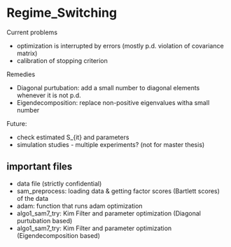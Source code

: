 # Regime_Switching

Current problems
- optimization is interrupted by errors (mostly p.d. violation of covariance matrix)
- calibration of stopping criterion

Remedies
- Diagonal purtubation: add a small number to diagonal elements whenever it is not p.d.
- Eigendecomposition: replace non-positive eigenvalues witha small number 

Future:
- check estimated S_{it} and parameters
- simulation studies - multiple experiments? (not for master thesis)

## important files

- data file (strictly confidential)
- sam_preprocess: loading data & getting factor scores (Bartlett scores) of the data
- adam: function that runs adam optimization
- algo1_sam7_try: Kim Filter and parameter optimization (Diagonal purtubation based)
- algo1_sam7_try: Kim Filter and parameter optimization (Eigendecomposition based)